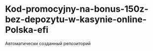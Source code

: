 # Kod-promocyjny-na-bonus-150z-bez-depozytu-w-kasynie-online-Polska-efi
Автоматически созданный репозиторий
